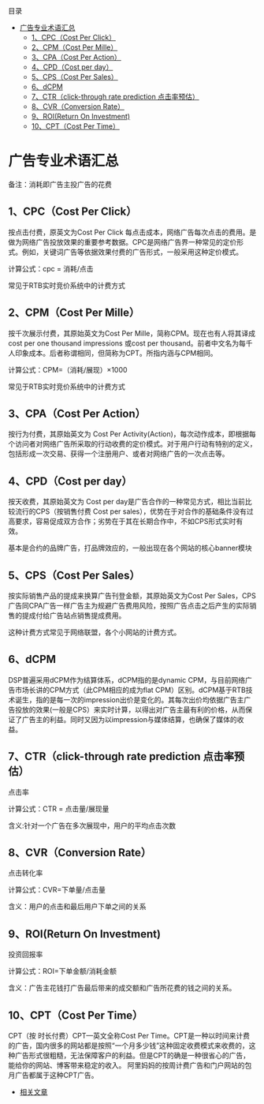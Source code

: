  目录
<!-- TOC -->

- [广告专业术语汇总](#广告专业术语汇总)
    - [1、CPC（Cost Per Click）](#1cpccost-per-click)
    - [2、CPM（Cost Per Mille）](#2cpmcost-per-mille)
    - [3、CPA（Cost Per Action）](#3cpacost-per-action)
    - [4、CPD（Cost per day）](#4cpdcost-per-day)
    - [5、CPS（Cost Per Sales）](#5cpscost-per-sales)
    - [6、dCPM](#6dcpm)
    - [7、CTR（click-through rate prediction 点击率预估）](#7ctrclick-through-rate-prediction-点击率预估)
    - [8、CVR（Conversion Rate）](#8cvrconversion-rate)
    - [9、ROI(Return On Investment)](#9roireturn-on-investment)
    - [10、CPT（Cost Per Time）](#10cptcost-per-time)

<!-- /TOC -->


# 广告专业术语汇总

备注：消耗即广告主投广告的花费

## 1、CPC（Cost Per Click）
按点击付费，原英文为Cost Per Click 每点击成本，网络广告每次点击的费用。是做为网络广告投放效果的重要参考数据。CPC是网络广告界一种常见的定价形式。例如，关键词广告等依据效果付费的广告形式，一般采用这种定价模式。

计算公式：cpc = 消耗/点击

常见于RTB实时竞价系统中的计费方式

## 2、CPM（Cost Per Mille）
按千次展示付费，其原始英文为Cost Per Mille，简称CPM。现在也有人将其译成cost per one thousand impressions 或cost per thousand。前者中文名为每千人印象成本。后者称谓相同，但简称为CPT。所指内涵与CPM相同。

计算公式：CPM=（消耗/展现）×1000

常见于RTB实时竞价系统中的计费方式

## 3、CPA（Cost Per Action）
按行为付费，其原始英文为 Cost Per Activity(Action)，每次动作成本，即根据每个访问者对网络广告所采取的行动收费的定价模式。对于用户行动有特别的定义，包括形成一次交易、获得一个注册用户、或者对网络广告的一次点击等。

## 4、CPD（Cost per day）
按天收费，其原始英文为 Cost per day是广告合作的一种常见方式，相比当前比较流行的CPS（按销售付费 Cost per sales），优势在于对合作的基础条件没有过高要求，容易促成双方合作；劣势在于其在长期合作中，不如CPS形式实时有效。

基本是合约的品牌广告，打品牌效应的，一般出现在各个网站的核心banner模块

## 5、CPS（Cost Per Sales）
按实际销售产品的提成来换算广告刊登金额，其原始英文为Cost Per Sales，CPS广告同CPA广告一样广告主为规避广告费用风险，按照广告点击之后产生的实际销售的提成付给广告站点销售提成费用。

这种计费方式常见于网络联盟，各个小网站的计费方式。

## 6、dCPM
DSP普遍采用dCPM作为结算体系，dCPM指的是dynamic CPM，与目前网络广告市场长讲的CPM方式（此CPM相应的成为flat CPM）区别。dCPM基于RTB技术诞生，指的是每一次的impression出价是变化的。其每次出价均依据广告主广告投放的效果(一般是CPS）来实时计算，以得出对广告主最有利的价格，从而保证了广告主的利益。同时又因为以impression与媒体结算，也确保了媒体的收益。

## 7、CTR（click-through rate prediction 点击率预估）
点击率

计算公式：CTR = 点击量/展现量

含义:针对一个广告在多次展现中，用户的平均点击次数

## 8、CVR（Conversion Rate）
点击转化率

计算公式：CVR=下单量/点击量

含义：用户的点击和最后用户下单之间的关系

## 9、ROI(Return On Investment)
投资回报率

计算公式：ROI=下单金额/消耗金额

含义：广告主花钱打广告最后带来的成交额和广告所花费的钱之间的关系。

## 10、CPT（Cost Per Time）
CPT（按 时长付费）CPT—英文全称Cost Per Time。CPT是一种以时间来计费的广告，国内很多的网站都是按照“一个月多少钱”这种固定收费模式来收费的，这种广告形式很粗糙，无法保障客户的利益。但是CPT的确是一种很省心的广告，能给你的网站、博客带来稳定的收入。
阿里妈妈的按周计费广告和门户网站的包月广告都属于这种CPT广告。




- [相关文章](https://blog.csdn.net/l1394049664/article/details/81592557)